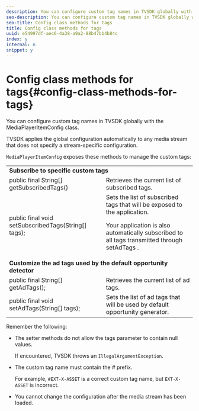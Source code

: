 ```yaml
---
description: You can configure custom tag names in TVSDK globally with the MediaPlayerItemConfig class.
seo-description: You can configure custom tag names in TVSDK globally with the MediaPlayerItemConfig class.
seo-title: Config class methods for tags
title: Config class methods for tags
uuid: e54997df-aec6-4a38-a9a2-88b47bb4b84c
index: y
internal: n
snippet: y
---
```


# Config class methods for tags{#config-class-methods-for-tags}

You can configure custom tag names in TVSDK globally with the MediaPlayerItemConfig class.

TVSDK applies the global configuration automatically to any media stream that does not specify a stream-specific configuration.

`MediaPlayerItemConfig` exposes these methods to manage the custom tags:  

<table id="table_B37A6C75270D47BC99258F2884AD6905"> 
 <tbody> 
  <tr> 
   <td colspan="2"> <b>Subscribe to specific custom tags</b> </td> 
  </tr> 
  <tr> 
   <td colname="col1"> <span class="codeph"> public final String[] getSubscribedTags() </span> </td> 
   <td colname="col2"> Retrieves the current list of subscribed tags. </td> 
  </tr> 
  <tr> 
   <td colname="col1"> <span class="codeph"> public final void setSubscribedTags(String[] tags); </span> </td> 
   <td colname="col2"> Sets the list of subscribed tags that will be exposed to the application. <p>Your application is also automatically subscribed to all tags transmitted through <span class="codeph"> setAdTags </span>. </p> </td> 
  </tr> 
  <tr> 
   <td colspan="2"> <b>Customize the ad tags used by the default opportunity detector</b> </td> 
  </tr> 
  <tr> 
   <td colname="col1"> <span class="codeph"> public final String[] getAdTags(); </span> </td> 
   <td colname="col2"> Retrieves the current list of ad tags. </td> 
  </tr> 
  <tr> 
   <td colname="col1"> <span class="codeph"> public final void setAdTags(String[] tags); </span> </td> 
   <td colname="col2"> Sets the list of ad tags that will be used by default opportunity generator. </td> 
  </tr> 
 </tbody> 
</table>

Remember the following:

* The setter methods do not allow the tags parameter to contain null values.

  If encountered, TVSDK throws an `IllegalArgumentException`.  
* The custom tag name must contain the # prefix.

  For example, `#EXT-X-ASSET` is a correct custom tag name, but `EXT-X-ASSET` is incorrect. 
* You cannot change the configuration after the media stream has been loaded.

